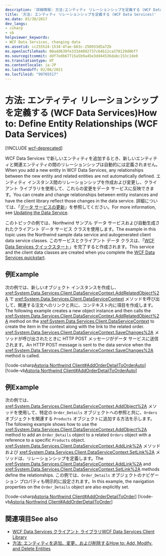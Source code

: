```yaml
---
description: '詳細情報: 方法:エンティティ リレーションシップを定義する (WCF Data Services)'
title: '方法: エンティティ リレーションシップを定義する (WCF Data Services)'
ms.date: 03/30/2017
dev_langs:
- csharp
- vb
helpviewer_keywords:
- WCF Data Services, changing data
ms.assetid: cc255524-1534-4fae-b83c-250933d5a72b
ms.openlocfilehash: 08add639fe333d4892737c64b12ca370129d0bf7
ms.sourcegitcommit: ddf7edb67715a5b9a45e3dd44536dabc153c1de0
ms.translationtype: HT
ms.contentlocale: ja-JP
ms.lasthandoff: 02/06/2021
ms.locfileid: "99765517"
---
```

# <a name="how-to-define-entity-relationships-wcf-data-services"></a><span data-ttu-id="c8a1e-103">方法: エンティティ リレーションシップを定義する (WCF Data Services)</span><span class="sxs-lookup"><span data-stu-id="c8a1e-103">How to: Define Entity Relationships (WCF Data Services)</span></span>

[!INCLUDE [wcf-deprecated](~/includes/wcf-deprecated.md)]

<span data-ttu-id="c8a1e-104">WCF Data Services で新しいエンティティを追加するとき、新しいエンティティと関連エンティティの間のリレーションシップは自動的には定義されません。</span><span class="sxs-lookup"><span data-stu-id="c8a1e-104">When you add a new entity in WCF Data Services, any relationships between the new entity and related entities are not automatically defined.</span></span> <span data-ttu-id="c8a1e-105">エンティティ インスタンス間のリレーションシップを作成および変更し、クライアント ライブラリを使用して、これらの変更をデータ サービスに反映できます。</span><span class="sxs-lookup"><span data-stu-id="c8a1e-105">You can create and change relationships between entity instances and have the client library reflect those changes in the data service.</span></span> <span data-ttu-id="c8a1e-106">詳細については、「[データ サービスの更新](updating-the-data-service-wcf-data-services.md)」を参照してください。</span><span class="sxs-lookup"><span data-stu-id="c8a1e-106">For more information, see [Updating the Data Service](updating-the-data-service-wcf-data-services.md).</span></span>  
  
 <span data-ttu-id="c8a1e-107">このトピックの例では、Northwind サンプル データ サービスおよび自動生成されたクライアント データ サービス クラスを使用します。</span><span class="sxs-lookup"><span data-stu-id="c8a1e-107">The example in this topic uses the Northwind sample data service and autogenerated client data service classes.</span></span> <span data-ttu-id="c8a1e-108">このサービスとクライアント データ クラスは、「[WCF Data Services クイックスタート](quickstart-wcf-data-services.md)」を完了すると作成されます。</span><span class="sxs-lookup"><span data-stu-id="c8a1e-108">This service and the client data classes are created when you complete the [WCF Data Services quickstart](quickstart-wcf-data-services.md).</span></span>  
  
## <a name="example"></a><span data-ttu-id="c8a1e-109">例</span><span class="sxs-lookup"><span data-stu-id="c8a1e-109">Example</span></span>  

 <span data-ttu-id="c8a1e-110">次の例では、新しいオブジェクト インスタンスを作成し、<xref:System.Data.Services.Client.DataServiceContext.AddRelatedObject%2A> で <xref:System.Data.Services.Client.DataServiceContext> メソッドを呼び出して、関連する注文へのリンクと共に、コンテキスト内に項目を作成します。</span><span class="sxs-lookup"><span data-stu-id="c8a1e-110">The following example creates a new object instance and then calls the <xref:System.Data.Services.Client.DataServiceContext.AddRelatedObject%2A> method on the <xref:System.Data.Services.Client.DataServiceContext> to create the item in the context along with the link to the related order.</span></span> <span data-ttu-id="c8a1e-111"><xref:System.Data.Services.Client.DataServiceContext.SaveChanges%2A> メソッドが呼び出されたときに HTTP POST メッセージがデータ サービスに送信されます。</span><span class="sxs-lookup"><span data-stu-id="c8a1e-111">An HTTP POST message is sent to the data service when the <xref:System.Data.Services.Client.DataServiceContext.SaveChanges%2A> method is called.</span></span>  
  
 [!code-csharp[Astoria Northwind Client#AddOrderDetailToOrderAuto](../../../../samples/snippets/csharp/VS_Snippets_Misc/astoria_northwind_client/cs/source.cs#addorderdetailtoorderauto)]
 [!code-vb[Astoria Northwind Client#AddOrderDetailToOrderAuto](../../../../samples/snippets/visualbasic/VS_Snippets_Misc/astoria_northwind_client/vb/source.vb#addorderdetailtoorderauto)]  
  
## <a name="example"></a><span data-ttu-id="c8a1e-112">例</span><span class="sxs-lookup"><span data-stu-id="c8a1e-112">Example</span></span>  

 <span data-ttu-id="c8a1e-113">次の例では、<xref:System.Data.Services.Client.DataServiceContext.AddObject%2A> メソッドを使用して、特定の `Order_Details` オブジェクトへの参照と共に、`Orders` オブジェクトを関連する `Products` オブジェクトに追加する方法を示します。</span><span class="sxs-lookup"><span data-stu-id="c8a1e-113">The following example shows how to use the <xref:System.Data.Services.Client.DataServiceContext.AddObject%2A> method to add an `Order_Details` object to a related `Orders` object with a reference to a specific `Products` object.</span></span> <span data-ttu-id="c8a1e-114"><xref:System.Data.Services.Client.DataServiceContext.AddLink%2A> メソッドおよび <xref:System.Data.Services.Client.DataServiceContext.SetLink%2A> メソッドは、リレーションシップを定義します。</span><span class="sxs-lookup"><span data-stu-id="c8a1e-114">The <xref:System.Data.Services.Client.DataServiceContext.AddLink%2A> and <xref:System.Data.Services.Client.DataServiceContext.SetLink%2A> methods define the relationships.</span></span> <span data-ttu-id="c8a1e-115">この例では、`Order_Details` オブジェクトのナビゲーション プロパティも明示的に設定されます。</span><span class="sxs-lookup"><span data-stu-id="c8a1e-115">In this example, the navigation properties on the `Order_Details` object are also explicitly set.</span></span>  
  
 [!code-csharp[Astoria Northwind Client#AddOrderDetailToOrder](../../../../samples/snippets/csharp/VS_Snippets_Misc/astoria_northwind_client/cs/source.cs#addorderdetailtoorder)]
 [!code-vb[Astoria Northwind Client#AddOrderDetailToOrder](../../../../samples/snippets/visualbasic/VS_Snippets_Misc/astoria_northwind_client/vb/source.vb#addorderdetailtoorder)]  
  
## <a name="see-also"></a><span data-ttu-id="c8a1e-116">関連項目</span><span class="sxs-lookup"><span data-stu-id="c8a1e-116">See also</span></span>

- [<span data-ttu-id="c8a1e-117">WCF Data Services クライアント ライブラリ</span><span class="sxs-lookup"><span data-stu-id="c8a1e-117">WCF Data Services Client Library</span></span>](wcf-data-services-client-library.md)
- [<span data-ttu-id="c8a1e-118">方法: エンティティを追加、変更、および削除する</span><span class="sxs-lookup"><span data-stu-id="c8a1e-118">How to: Add, Modify, and Delete Entities</span></span>](how-to-add-modify-and-delete-entities-wcf-data-services.md)
